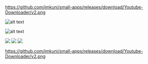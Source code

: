 https://github.com/imkuni/small-apps/releases/download/Youtube-Downloader/v2.png

![alt text](https://github.com/imkuni/small-apps/releases/download/Youtube-Downloader/v2.png)

![alt text](https://github.com/imkuni/small-apps/releases/download/Youtube-Downloader/v2.png)

<img src="https://github.com/imkuni/small-apps/releases/download/Youtube-Downloader/v2.png">

<img src="url/https://github.com/imkuni/small-apps/releases/download/Youtube-Downloader/v2.png">

<img src="url/relativePath">

<img>https://github.com/imkuni/small-apps/releases/download/Youtube-Downloader/v2.png<img />
